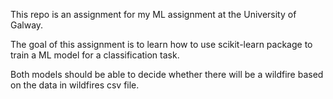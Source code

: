 This repo is an assignment for my ML assignment at the University of Galway.

The goal of this assignment is to learn how to use scikit-learn package to train a ML model for a classification task.

Both models should be able to decide whether there will be a wildfire based on the data in wildfires csv file.